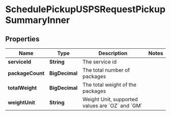 

# SchedulePickupUSPSRequestPickupSummaryInner


## Properties

| Name | Type | Description | Notes |
|------------ | ------------- | ------------- | -------------|
|**serviceId** | **String** | The service id |  |
|**packageCount** | **BigDecimal** | The total number of packages |  |
|**totalWeight** | **BigDecimal** | The total weight of the packages |  |
|**weightUnit** | **String** | Weight Unit, supported values are &#x60;OZ&#x60; and &#x60;GM&#x60; |  |



